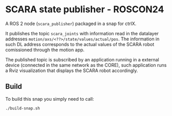 # SCARA state publisher - ROSCON24

A ROS 2 node (`scara_publisher`) packaged in a snap for ctrlX. 

It publishes the topic `scara_joints` with information read in the datalayer addresses `motion/axs/<??>/state/values/actual/pos`. The information in such DL address corresponds to the actual values of the SCARA robot comissioned through the motion app.

The published topic is subscribed by an application running in a external device (connected in the same network as the CORE), such application runs a Rviz visualization that displays the SCARA robot accordingly.

## Build
To build this snap you simply need to call:

```bash
./build-snap.sh
```